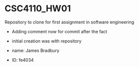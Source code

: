 # CSC4110_HW01
Repository to clone for first assignment in software engineering
* Adding comment now for commit after the fact
* initial creation was with repository

* name: James Bradbury
* ID: fe4034


